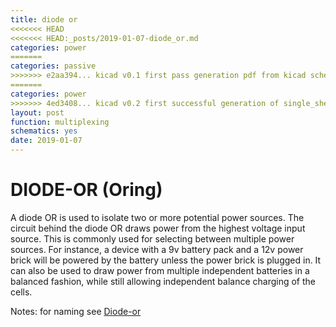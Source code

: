 ```yaml
---
title: diode or
<<<<<<< HEAD
<<<<<<< HEAD:_posts/2019-01-07-diode_or.md
categories: power
=======
categories: passive
>>>>>>> e2aa394... kicad v0.1 first pass generation pdf from kicad schematics still fail one sheet generation:rsc/txt/diode_or.md
=======
categories: power
>>>>>>> 4ed3408... kicad v0.2 first successful generation of single_sheet overview
layout: post
function: multiplexing
schematics: yes
date: 2019-01-07
---
```


# DIODE-OR (Oring)

A diode OR is used to isolate two or more potential power sources. The circuit behind the diode OR draws power from the highest voltage input source.
This is commonly used for selecting between multiple power sources. For instance, a device with a 9v battery pack and a 12v power brick will be powered by the battery unless the power brick is plugged in. It can also be used to draw power from multiple independent batteries in a balanced fashion, while still allowing independent balance charging of the cells.

Notes:
for naming see [Diode-or](https://en.wikipedia.org/wiki/Diode-or_circuit)